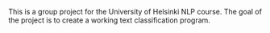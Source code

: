 This is a group project for the University of Helsinki NLP course. The goal of the project is to create a working text classification program.
